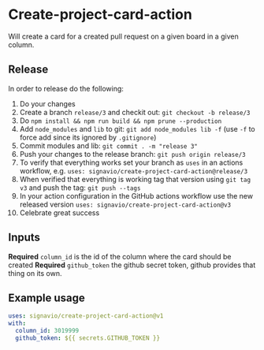 # Create-project-card-action
Will create a card for a created pull request on a given board in a given column. 

## Release 
In order to release do the following:
1. Do your changes
2. Create a branch `release/3` and checkit out: `git checkout -b release/3`
3. Do `npm install && npm run build && npm prune --production`
4. Add `node_modules` and `lib` to git: `git add node_modules lib -f` (use `-f` to force add since its ignored by `.gitignore`)
5. Commit modules and lib: `git commit . -m "release 3"`
6. Push your changes to the release branch: `git push origin release/3`  
7. To verify that everything works set your branch as `uses` in an actions workflow, e.g. `uses: signavio/create-project-card-action@release/3`
8. When verified that everything is working tag that version using `git tag v3` and push the tag: `git push --tags` 
9. In your action configuration in the GitHub actions workflow use the new released version `uses: signavio/create-project-card-action@v3`
10. Celebrate great success

## Inputs
**Required** `column_id` is the id of the column where the card should be created
**Required** `github_token` the github secret token, github provides that thing on its own.

## Example usage

```yml
uses: signavio/create-project-card-action@v1
with:
  column_id: 3019999
  github_token: ${{ secrets.GITHUB_TOKEN }}
```

